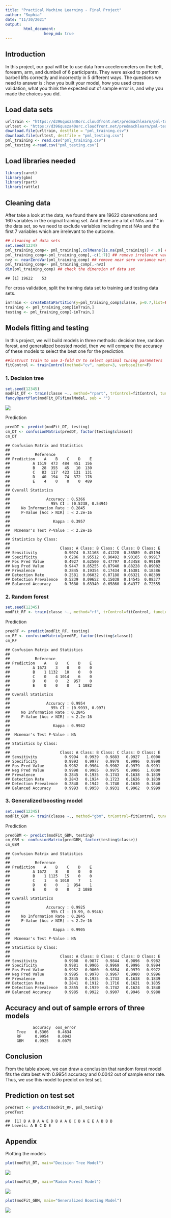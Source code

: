 ```yaml
---
title: "Practical Machine Learning - Final Project"
author: "Sophia"
date: "11/30/2021"
output: 
        html_document:
                 keep_md: true
---
```




## Introduction
In this project, our goal will be to use data from accelerometers on the belt, forearm, arm, and dumbell of 6 participants. They were asked to perform barbell lifts correctly and incorrectly in 5 different ways. The questions we need to answer is : how you built your model, how you used cross validation, what you think the expected out of sample error is, and why you made the choices you did. 

## Load data sets

```r
urltrain <- "https://d396qusza40orc.cloudfront.net/predmachlearn/pml-training.csv"
urltest <- "https://d396qusza40orc.cloudfront.net/predmachlearn/pml-testing.csv"
download.file(urltrain, destfile = "pml_training.csv")
download.file(urltest, destfile = "pml_testing.csv")
pml_training <- read.csv("pml_training.csv")
pml_testing <-read.csv("pml_testing.csv")
```

## Load libraries needed

```r
library(caret)
library(gbm)
library(rpart)
library(rattle)
```

## Cleaning data
After take a look at the data, we found there are 19622 observations and 160 variables in the original training set. And there are a lot of NAs and "" in the data set, so we need to exclude variables including most NAs and the first 7 variables which are irrelevant to the outcome.

```r
## cleaning of data sets
set.seed(1234)
pml_training_comp<- pml_training[,colMeans(is.na(pml_training)) < .9] ## remove most NA variables
pml_training_comp<-pml_training_comp[,-c(1:7)] ## remove irrelevant variables to the outcome
nvz <- nearZeroVar(pml_training_comp) ## remove near sero variance variables
pml_training_comp<- pml_training_comp[,-nvz]
dim(pml_training_comp) ## check the dimension of data set
```

```
## [1] 19622    53
```

For cross validation, split the training data set to training and testing data sets.

```r
inTrain <- createDataPartition(y=pml_training_comp$classe, p=0.7,list=FALSE)
training <- pml_training_comp[inTrain,]
testing <- pml_training_comp[-inTrain,]
```

## Models fitting and testing
In this project, we will build models in three methods: decision tree, random forest, and generalized boosted model, then we will compare the accuracy of these models to select the best one for the prediction.


```r
##instruct train to use 3-fold CV to select optimal tuning parameters
fitControl <- trainControl(method="cv", number=3, verboseIter=F)
```

### 1. Decision tree

```r
set.seed(12345)
modFit_DT <- train(classe ~., method="rpart", trControl=fitControl, tuneLength = 5, data = training)
fancyRpartPlot(modFit_DT$finalModel, sub = "")
```

![](PML_project_files/figure-html/unnamed-chunk-6-1.png)<!-- -->

Prediction

```r
predDT <- predict(modFit_DT, testing)
cm_DT <- confusionMatrix(predDT, factor(testing$classe))
cm_DT
```

```
## Confusion Matrix and Statistics
## 
##           Reference
## Prediction    A    B    C    D    E
##          A 1519  473  484  451  156
##          B   28  355   45   10  130
##          C   83  117  423  131  131
##          D   40  194   74  372  176
##          E    4    0    0    0  489
## 
## Overall Statistics
##                                           
##                Accuracy : 0.5366          
##                  95% CI : (0.5238, 0.5494)
##     No Information Rate : 0.2845          
##     P-Value [Acc > NIR] : < 2.2e-16       
##                                           
##                   Kappa : 0.3957          
##                                           
##  Mcnemar's Test P-Value : < 2.2e-16       
## 
## Statistics by Class:
## 
##                      Class: A Class: B Class: C Class: D Class: E
## Sensitivity            0.9074  0.31168  0.41228  0.38589  0.45194
## Specificity            0.6286  0.95512  0.90492  0.90165  0.99917
## Pos Pred Value         0.4927  0.62500  0.47797  0.43458  0.99189
## Neg Pred Value         0.9447  0.85255  0.87940  0.88228  0.89002
## Prevalence             0.2845  0.19354  0.17434  0.16381  0.18386
## Detection Rate         0.2581  0.06032  0.07188  0.06321  0.08309
## Detection Prevalence   0.5239  0.09652  0.15038  0.14545  0.08377
## Balanced Accuracy      0.7680  0.63340  0.65860  0.64377  0.72555
```

### 2. Random forest

```r
set.seed(12345)
modFit_RF <- train(classe ~., method="rf", trControl=fitControl, tuneLength = 5, data = training, prox=TRUE)
```

Prediction

```r
predRF <- predict(modFit_RF, testing)
cm_RF <- confusionMatrix(predRF, factor(testing$classe))
cm_RF
```

```
## Confusion Matrix and Statistics
## 
##           Reference
## Prediction    A    B    C    D    E
##          A 1673    3    0    0    0
##          B    1 1132   10    0    0
##          C    0    4 1014    6    0
##          D    0    0    2  957    0
##          E    0    0    0    1 1082
## 
## Overall Statistics
##                                          
##                Accuracy : 0.9954         
##                  95% CI : (0.9933, 0.997)
##     No Information Rate : 0.2845         
##     P-Value [Acc > NIR] : < 2.2e-16      
##                                          
##                   Kappa : 0.9942         
##                                          
##  Mcnemar's Test P-Value : NA             
## 
## Statistics by Class:
## 
##                      Class: A Class: B Class: C Class: D Class: E
## Sensitivity            0.9994   0.9939   0.9883   0.9927   1.0000
## Specificity            0.9993   0.9977   0.9979   0.9996   0.9998
## Pos Pred Value         0.9982   0.9904   0.9902   0.9979   0.9991
## Neg Pred Value         0.9998   0.9985   0.9975   0.9986   1.0000
## Prevalence             0.2845   0.1935   0.1743   0.1638   0.1839
## Detection Rate         0.2843   0.1924   0.1723   0.1626   0.1839
## Detection Prevalence   0.2848   0.1942   0.1740   0.1630   0.1840
## Balanced Accuracy      0.9993   0.9958   0.9931   0.9962   0.9999
```

### 3. Generalized boosting model

```r
set.seed(12345)
modFit_GBM <- train(classe ~., method="gbm", trControl=fitControl, tuneLength = 5, verbose = F, data = training)
```

Prediction

```r
predGBM <- predict(modFit_GBM, testing)
cm_GBM <- confusionMatrix(predGBM, factor(testing$classe))
cm_GBM
```

```
## Confusion Matrix and Statistics
## 
##           Reference
## Prediction    A    B    C    D    E
##          A 1672    8    0    0    0
##          B    1 1125   15    0    0
##          C    1    6 1010    7    1
##          D    0    0    1  954    1
##          E    0    0    0    3 1080
## 
## Overall Statistics
##                                         
##                Accuracy : 0.9925        
##                  95% CI : (0.99, 0.9946)
##     No Information Rate : 0.2845        
##     P-Value [Acc > NIR] : < 2.2e-16     
##                                         
##                   Kappa : 0.9905        
##                                         
##  Mcnemar's Test P-Value : NA            
## 
## Statistics by Class:
## 
##                      Class: A Class: B Class: C Class: D Class: E
## Sensitivity            0.9988   0.9877   0.9844   0.9896   0.9982
## Specificity            0.9981   0.9966   0.9969   0.9996   0.9994
## Pos Pred Value         0.9952   0.9860   0.9854   0.9979   0.9972
## Neg Pred Value         0.9995   0.9970   0.9967   0.9980   0.9996
## Prevalence             0.2845   0.1935   0.1743   0.1638   0.1839
## Detection Rate         0.2841   0.1912   0.1716   0.1621   0.1835
## Detection Prevalence   0.2855   0.1939   0.1742   0.1624   0.1840
## Balanced Accuracy      0.9985   0.9922   0.9907   0.9946   0.9988
```

## Accuracy and out of sample errors of three models

                accuracy  oos_error
         Tree    0.5366    0.4634
         RF      0.9954    0.0042
         GBM     0.9925    0.0075

## Conclusion

From the table above, we can draw a conclusion that random forest model fits the data best with 0.9954 accuracy and 0.0042 out of sample error rate. Thus, we use this model to predict on test set.

## Prediction on test set

```r
predTest <- predict(modFit_RF, pml_testing)
predTest
```

```
##  [1] B A B A A E D B A A B C B A E E A B B B
## Levels: A B C D E
```

## Appendix
Plotting the models

```r
plot(modFit_DT, main="Decision Tree Model")
```

![](PML_project_files/figure-html/unnamed-chunk-13-1.png)<!-- -->

```r
plot(modFit_RF, main="Radom Forest Model")
```

![](PML_project_files/figure-html/unnamed-chunk-13-2.png)<!-- -->

```r
plot(modFit_GBM, main="Generalized Boosting Model")
```

![](PML_project_files/figure-html/unnamed-chunk-13-3.png)<!-- -->

